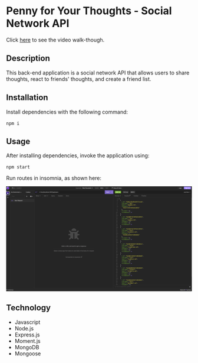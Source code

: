 # Penny for Your Thoughts - Social Network API

Click [here](https://drive.google.com/file/d/1GUfmwpt1mGi9OOci4j7OBxPBImVpxPK8/view) to see the video walk-though.

## Description

This back-end application is a social network API that allows users to share thoughts, react to friends' thoughts, and create a friend list. 

## Installation

Install dependencies with the following command:
```
npm i
```

## Usage

After installing dependencies, invoke the application using:
```
npm start
```

Run routes in insomnia, as shown here:

![Screenshot](./images/screenshot.png)
## Technology

- Javascript
- Node.js
- Express.js
- Moment.js
- MongoDB
- Mongoose
